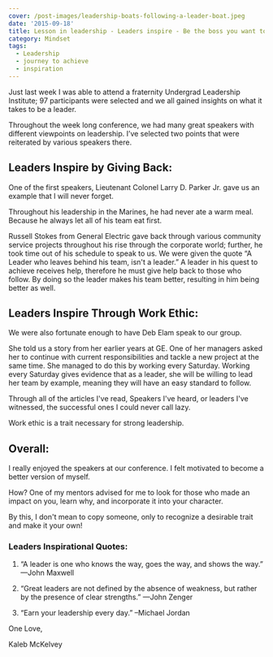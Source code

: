 ```yaml
---
cover: /post-images/leadership-boats-following-a-leader-boat.jpeg
date: '2015-09-18'
title: Lesson in leadership - Leaders inspire - Be the boss you want to be!
category: Mindset
tags:
  - Leadership
  - journey to achieve
  - inspiration
---
```

Just last week I was able to attend a fraternity Undergrad Leadership Institute; 97 participants were selected and we all gained insights on what it takes to be a leader. 

Throughout the week long conference, we had many great speakers with different viewpoints on leadership. I’ve selected two points that were reiterated by various speakers there. 

## Leaders Inspire by Giving Back:

One of the first speakers, Lieutenant Colonel Larry D. Parker Jr. gave us an example that I will never forget. 

Throughout his leadership in the Marines, he had never ate a warm meal. Because he always let all of his team eat first. 

Russell Stokes from General Electric gave back through various community service projects throughout his rise through the corporate world; further, he took time out of his schedule to speak to us. We were given the quote “A Leader who leaves behind his team, isn't a leader.” A leader in his quest to achieve receives help, therefore he must give help back to those who follow. By doing so the leader makes his team better, resulting in him being better as well. 

## Leaders Inspire Through Work Ethic:

We were also fortunate enough to have Deb Elam speak to our group. 

She told us a story from her earlier years at GE. One of her managers asked her to continue with current responsibilities and tackle a new project at the same time. She managed to do this by working every Saturday. Working every Saturday gives evidence that as a leader, she will be willing to lead her team by example, meaning they will have an easy standard to follow. 

Through all of the articles I've read, Speakers I've heard, or leaders I've witnessed, the successful ones I could never call lazy.

Work ethic is a trait necessary for strong leadership. 

## Overall:

I really enjoyed the speakers at our conference. I felt motivated to become a better version of myself. 

How? One of my mentors advised for me to look for those who made an impact on you, learn why, and incorporate it into your character. 

By this, I don't mean to copy someone, only to recognize a desirable trait and make it your own! 

### **Leaders Inspirational Quotes:**

1. “A leader is one who knows the way, goes the way, and shows the way.” —John Maxwell 


2. “Great leaders are not defined by the absence of weakness, but rather by the presence of clear strengths.” —John Zenger 

3. “Earn your leadership every day.” –Michael Jordan 

One Love, 

Kaleb McKelvey
